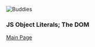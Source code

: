 ![Buddies](https://images.unsplash.com/photo-1508814437933-f0c7d18a9217?ixlib=rb-1.2.1&auto=format&fit=crop&w=500&q=60)

### JS Object Literals; The DOM

[Main Page](README.md)
